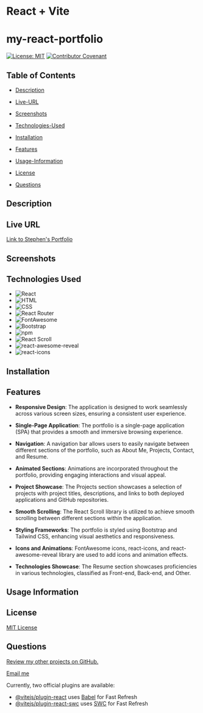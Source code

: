 # React + Vite

# my-react-portfolio

[![License: MIT](https://img.shields.io/badge/License-MIT-yellow.svg)](https://opensource.org/licenses/MIT) [![Contributor Covenant](https://img.shields.io/badge/Contributor%20Covenant-2.1-4baaaa.svg)](code_of_conduct.md)

## Table of Contents

- [Description](#description)

- [Live-URL](#live-url)

- [Screenshots](#screenshots)

- [Technologies-Used](#technologies-used)

- [Installation](#installation)

- [Features](#features)

- [Usage-Information](#usage-information)

- [License](#license)

- [Questions](#questions)


## Description

## Live URL

[Link to Stephen's Portfolio](https://profound-brigadeiros-ba018a.netlify.app/)

## Screenshots

## Technologies Used
- ![React](https://img.shields.io/badge/-React-61DAFB?style=flat&logo=react&logoColor=white)
- ![HTML](https://img.shields.io/badge/-HTML5-E34F26?style=flat&logo=html5&logoColor=white)
- ![CSS](https://img.shields.io/badge/-CSS3-1572B6?style=flat&logo=css3&logoColor=white)
- ![React Router](https://img.shields.io/badge/-React%20Router-CA4245?style=flat&logo=react-router&logoColor=white)
- ![FontAwesome](https://img.shields.io/badge/-FontAwesome-339AF0?style=flat&logo=font-awesome&logoColor=white)
- ![Bootstrap](https://img.shields.io/badge/-Bootstrap-7952B3?style=flat&logo=bootstrap&logoColor=white)
- ![npm](https://img.shields.io/badge/-npm-CB3837?style=flat&logo=npm&logoColor=white)
- ![React Scroll](https://img.shields.io/badge/-React%20Scroll-61DAFB?style=flat)
- ![react-awesome-reveal](https://img.shields.io/badge/-react--awesome--reveal-FFD700?style=flat)
- ![react-icons](https://img.shields.io/badge/-react--icons-61DAFB?style=flat)

## Installation

## Features

- **Responsive Design**: The application is designed to work seamlessly across various screen sizes, ensuring a consistent user experience.

- **Single-Page Application**: The portfolio is a single-page application (SPA) that provides a smooth and immersive browsing experience.

- **Navigation**: A navigation bar allows users to easily navigate between different sections of the portfolio, such as About Me, Projects, Contact, and Resume.

- **Animated Sections**: Animations are incorporated throughout the portfolio, providing engaging interactions and visual appeal.

- **Project Showcase**: The Projects section showcases a selection of projects with project titles, descriptions, and links to both deployed applications and GitHub repositories.

- **Smooth Scrolling**: The React Scroll library is utilized to achieve smooth scrolling between different sections within the application.

- **Styling Frameworks**: The portfolio is styled using Bootstrap and Tailwind CSS, enhancing visual aesthetics and responsiveness.

- **Icons and Animations**: FontAwesome icons, react-icons, and react-awesome-reveal library are used to add icons and animation effects.

- **Technologies Showcase**: The Resume section showcases proficiencies in various technologies, classified as Front-end, Back-end, and Other.

## Usage Information

## License
[MIT License](https://opensource.org/licenses/MIT)

## Questions

[Review my other projects on GitHub.](https://www.github.com/slmov215)

[Email me](mailto:slmov215@gmail.com)



Currently, two official plugins are available:

- [@vitejs/plugin-react](https://github.com/vitejs/vite-plugin-react/blob/main/packages/plugin-react/README.md) uses [Babel](https://babeljs.io/) for Fast Refresh
- [@vitejs/plugin-react-swc](https://github.com/vitejs/vite-plugin-react-swc) uses [SWC](https://swc.rs/) for Fast Refresh
